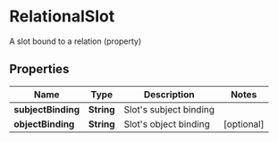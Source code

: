 

# RelationalSlot

A slot bound to a relation (property)
## Properties

Name | Type | Description | Notes
------------ | ------------- | ------------- | -------------
**subjectBinding** | **String** | Slot&#39;s subject binding | 
**objectBinding** | **String** | Slot&#39;s object binding |  [optional]



